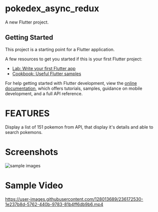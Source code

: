 # pokedex_async_redux

A new Flutter project.

## Getting Started

This project is a starting point for a Flutter application.

A few resources to get you started if this is your first Flutter project:

- [Lab: Write your first Flutter app](https://docs.flutter.dev/get-started/codelab)
- [Cookbook: Useful Flutter samples](https://docs.flutter.dev/cookbook)

For help getting started with Flutter development, view the
[online documentation](https://docs.flutter.dev/), which offers tutorials,
samples, guidance on mobile development, and a full API reference.

# FEATURES
Display a list of 151 pokemon from API, that display it's details and able to search pokemons.

# Screenshots
![sample images](https://user-images.githubusercontent.com/128013689/236172875-5399720a-a150-4c22-81f7-b0b269434b5d.PNG)


# Sample Video
https://user-images.githubusercontent.com/128013689/236172530-1e237b8d-5762-440b-9783-81b4ff6db9b6.mp4
